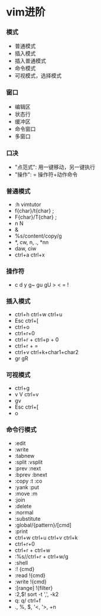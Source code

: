 # vim进阶
### 模式
- 普通模式
- 插入模式
- 插入普通模式
- 命令模式
- 可视模式，选择模式

### 窗口
- 编辑区
- 状态行
- 缓冲区
- 命令窗口
- 多窗口

### 口决
- "点范式": 用一键移动，另一键执行
- "操作": = 操作符+动作命令
### 普通模式
- :h vimtutor
- f{char}/t{char} ;
- F{char}/T{char} ;
- n N
- &
- %s/content/copy/g
- *, cw, n, ., *nn
- daw, ciw
- ctrl+a ctrl+x

### 操作符
- c d y g~ gu gU > < = !

### 插入模式
- ctrl+h ctrl+w ctrl+u
- Esc ctrl+[
- ctrl+o
- ctrl+r+0
- ctrl+r + ctrl+p + 0
- ctrl+r + =
- ctrl+v ctrl+k+char1+char2
- gr gR

### 可视模式
- ctrl+g
- v V ctrl+v
- gv
- Esc ctrl+[
- o

### 命令行模式
- :edit
- :write
- :tabnew
- :split :vsplit
- :prev :next
- :bprev :bnext
- :copy :t :co
- :yank :put
- :move :m
- :join
- :delete
- :normal
- :substitute
- :global/{pattern}/[cmd]
- :print
- ctrl+w ctrl+u ctrl+v ctrl+k
- ctrl+r+0
- ctrl+r + ctrl+w
- :%s//ctrl+r + ctrl+w/g
- :shell
- :! {cmd}
- :read !{cmd}
- :write !{cmd}
- :[range] !{filter}
- :2,$! sort -t ',', -k2
- q: q/ ctrl+f
- ., %, $, '<, '>, +n
